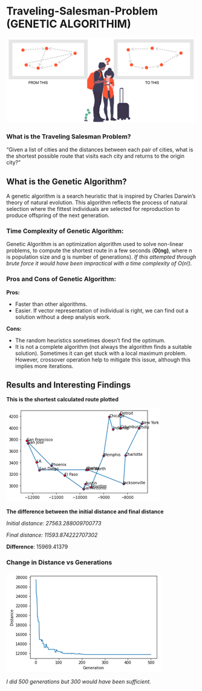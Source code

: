 # Traveling-Salesman-Problem (GENETIC ALGORITHIM)

![](images/Screenshot_3.png)

### What is the Traveling Salesman Problem? 

“Given a list of cities and the distances between each pair of cities, what is the shortest possible route that visits each city and returns to the origin city?” 

## What is the Genetic Algorithm? 

A genetic algorithm is a search heuristic that is inspired by Charles Darwin’s theory of natural evolution. This algorithm reflects the process of natural selection where the fittest individuals are selected for reproduction to produce offspring of the next generation. 

### Time Complexity of Genetic Algorithm: 

Genetic Algorithm is an optimization algorithm used to solve non-linear problems, to compute the shortest route in a few seconds (**O(ng)**, where n is population size and g is number of generations). _If this attempted through brute force it would have been impractical with a time complexity of O(n!)._

### Pros and Cons of Genetic Algorithm:

**Pros:** 
* Faster than other algorithms. 
* Easier. If vector representation of individual is right, we can find out a solution without a deep analysis work.

**Cons:** 
* The random heuristics sometimes doesn’t find the optimum.
* It is not a complete algorithm (not always the algorithm finds a suitable solution). Sometimes it can get stuck with a local maximum problem. However, crossover operation help to mitigate this issue, although this implies more iterations.

## Results and Interesting Findings 

**This is the shortest calculated route plotted**

![](images/graph.png) 

**The difference between the initial distance and final distance**

_Initial distance: 27563.288009700773_

_Final distance: 11593.874222707302_

**Difference**: 15969.41379

### Change in Distance vs Generations

![](images/results.png)

_I did 500 generations but 300 would have been sufficient._
